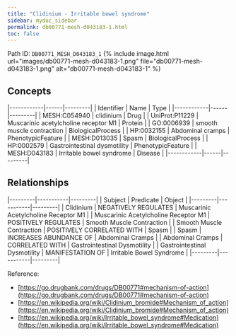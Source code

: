 ```yaml
---
title: "Clidinium - Irritable bowel syndrome"
sidebar: mydoc_sidebar
permalink: db00771-mesh-d043183-1.html
toc: false 
---
```



Path ID: `DB00771_MESH_D043183_1`
{% include image.html url="images/db00771-mesh-d043183-1.png" file="db00771-mesh-d043183-1.png" alt="db00771-mesh-d043183-1" %}

## Concepts

|------------|------|---------|
| Identifier | Name | Type    |
|------------|------|---------|
| MESH:C054940 | clidinium | Drug |
| UniProt:P11229 | Muscarinic acetylcholine receptor M1 | Protein |
| GO:0006939 | smooth muscle contraction | BiologicalProcess |
| HP:0032155 | Abdominal cramps | PhenotypicFeature |
| MESH:D013035 | Spasm | BiologicalProcess |
| HP:0002579 | Gastrointestinal dysmotility | PhenotypicFeature |
| MESH:D043183 | Irritable bowel syndrome | Disease |
|------------|------|---------|

## Relationships

|---------|-----------|---------|
| Subject | Predicate | Object  |
|---------|-----------|---------|
| Clidinium | NEGATIVELY REGULATES | Muscarinic Acetylcholine Receptor M1 |
| Muscarinic Acetylcholine Receptor M1 | POSITIVELY REGULATES | Smooth Muscle Contraction |
| Smooth Muscle Contraction | POSITIVELY CORRELATED WITH | Spasm |
| Spasm | INCREASES ABUNDANCE OF | Abdominal Cramps |
| Abdominal Cramps | CORRELATED WITH | Gastrointestinal Dysmotility |
| Gastrointestinal Dysmotility | MANIFESTATION OF | Irritable Bowel Syndrome |
|---------|-----------|---------|

Reference: 
  - [https://go.drugbank.com/drugs/DB00771#mechanism-of-action](https://go.drugbank.com/drugs/DB00771#mechanism-of-action)
  - [https://en.wikipedia.org/wiki/Clidinium_bromide#Mechanism_of_action](https://en.wikipedia.org/wiki/Clidinium_bromide#Mechanism_of_action)
  - [https://en.wikipedia.org/wiki/Irritable_bowel_syndrome#Medication](https://en.wikipedia.org/wiki/Irritable_bowel_syndrome#Medication)
